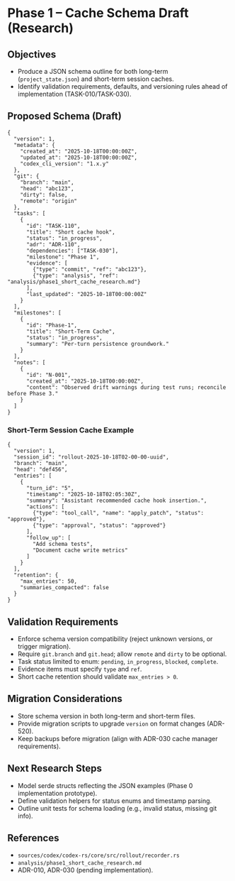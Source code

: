 # Phase 1 – Cache Schema Draft (Research)

## Objectives
- Produce a JSON schema outline for both long-term (`project_state.json`) and short-term session caches.
- Identify validation requirements, defaults, and versioning rules ahead of implementation (TASK-010/TASK-030).

## Proposed Schema (Draft)
```jsonc
{
  "version": 1,
  "metadata": {
    "created_at": "2025-10-18T00:00:00Z",
    "updated_at": "2025-10-18T00:00:00Z",
    "codex_cli_version": "1.x.y"
  },
  "git": {
    "branch": "main",
    "head": "abc123",
    "dirty": false,
    "remote": "origin"
  },
  "tasks": [
    {
      "id": "TASK-110",
      "title": "Short cache hook",
      "status": "in_progress",
      "adr": "ADR-110",
      "dependencies": ["TASK-030"],
      "milestone": "Phase 1",
      "evidence": [
        {"type": "commit", "ref": "abc123"},
        {"type": "analysis", "ref": "analysis/phase1_short_cache_research.md"}
      ],
      "last_updated": "2025-10-18T00:00:00Z"
    }
  ],
  "milestones": [
    {
      "id": "Phase-1",
      "title": "Short-Term Cache",
      "status": "in_progress",
      "summary": "Per-turn persistence groundwork."
    }
  ],
  "notes": [
    {
      "id": "N-001",
      "created_at": "2025-10-18T00:00:00Z",
      "content": "Observed drift warnings during test runs; reconcile before Phase 3."
    }
  ]
}
```

### Short-Term Session Cache Example
```jsonc
{
  "version": 1,
  "session_id": "rollout-2025-10-18T02-00-00-uuid",
  "branch": "main",
  "head": "def456",
  "entries": [
    {
      "turn_id": "5",
      "timestamp": "2025-10-18T02:05:30Z",
      "summary": "Assistant recommended cache hook insertion.",
      "actions": [
        {"type": "tool_call", "name": "apply_patch", "status": "approved"},
        {"type": "approval", "status": "approved"}
      ],
      "follow_up": [
        "Add schema tests",
        "Document cache write metrics"
      ]
    }
  ],
  "retention": {
    "max_entries": 50,
    "summaries_compacted": false
  }
}
```

## Validation Requirements
- Enforce schema version compatibility (reject unknown versions, or trigger migration).
- Require `git.branch` and `git.head`; allow `remote` and `dirty` to be optional.
- Task status limited to enum: `pending`, `in_progress`, `blocked`, `complete`.
- Evidence items must specify `type` and `ref`.
- Short cache retention should validate `max_entries > 0`.

## Migration Considerations
- Store schema version in both long-term and short-term files.
- Provide migration scripts to upgrade `version` on format changes (ADR-520).
- Keep backups before migration (align with ADR-030 cache manager requirements).

## Next Research Steps
- Model serde structs reflecting the JSON examples (Phase 0 implementation prototype).
- Define validation helpers for status enums and timestamp parsing.
- Outline unit tests for schema loading (e.g., invalid status, missing git info).

## References
- `sources/codex/codex-rs/core/src/rollout/recorder.rs`
- `analysis/phase1_short_cache_research.md`
- ADR-010, ADR-030 (pending implementation).
